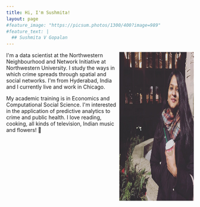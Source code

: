 ```yaml
---
title: Hi, I'm Sushmita!
layout: page
#feature_image: "https://picsum.photos/1300/400?image=989"
#feature_text: |
  ## Sushmita V Gopalan
---
```


<img align="right" width="200" height="400" src="sush.jpg">I'm a data scientist at the Northwestern Neighbourhood and Network Initiative at Northwestern University. I study the ways in which crime spreads through spatial and social networks. I'm from Hyderabad, India and I currently live and work in Chicago.

 My academic training is in Economics and Computational Social Science. I'm interested in the application of predictive analytics to crime and public health. I love reading, cooking,  all kinds of television, Indian music and flowers! 🌸


